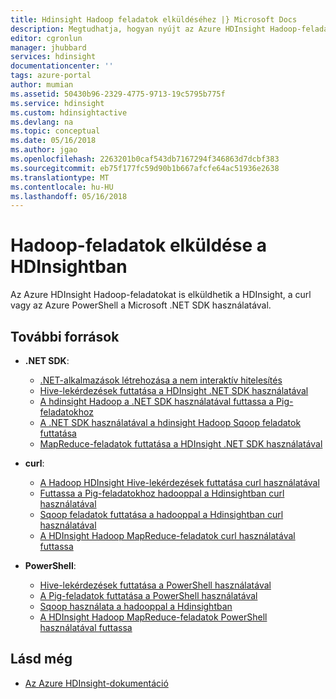```yaml
---
title: Hdinsight Hadoop feladatok elküldéséhez |} Microsoft Docs
description: Megtudhatja, hogyan nyújt az Azure HDInsight Hadoop-feladatokat.
editor: cgronlun
manager: jhubbard
services: hdinsight
documentationcenter: ''
tags: azure-portal
author: mumian
ms.assetid: 50430b96-2329-4775-9713-19c5795b775f
ms.service: hdinsight
ms.custom: hdinsightactive
ms.devlang: na
ms.topic: conceptual
ms.date: 05/16/2018
ms.author: jgao
ms.openlocfilehash: 2263201b0caf543db7167294f346863d7dcbf383
ms.sourcegitcommit: eb75f177fc59d90b1b667afcfe64ac51936e2638
ms.translationtype: MT
ms.contentlocale: hu-HU
ms.lasthandoff: 05/16/2018
---
```

# <a name="submit-hadoop-jobs-in-hdinsight"></a>Hadoop-feladatok elküldése a HDInsightban

Az Azure HDInsight Hadoop-feladatokat is elküldhetik a HDInsight, a curl vagy az Azure PowerShell a Microsoft .NET SDK használatával.

## <a name="resources"></a>További források

- **.NET SDK**:

  - [.NET-alkalmazások létrehozása a nem interaktív hitelesítés](../hdinsight-create-non-interactive-authentication-dotnet-applications.md)
  - [Hive-lekérdezések futtatása a HDInsight .NET SDK használatával](apache-hadoop-use-hive-dotnet-sdk.md)
  - [A hdinsight Hadoop a .NET SDK használatával futtassa a Pig-feladatokhoz](apache-hadoop-use-pig-dotnet-sdk.md)
  - [A .NET SDK használatával a hdinsight Hadoop Sqoop feladatok futtatása](apache-hadoop-use-sqoop-dotnet-sdk.md)
  - [MapReduce-feladatok futtatása a HDInsight .NET SDK használatával](apache-hadoop-use-mapreduce-dotnet-sdk.md)

- **curl**:

  - [A Hadoop HDInsight Hive-lekérdezések futtatása curl használatával](apache-hadoop-use-hive-curl.md)
  - [Futtassa a Pig-feladatokhoz hadooppal a Hdinsightban curl használatával](apache-hadoop-use-pig-curl.md)
  - [Sqoop feladatok futtatása a hadooppal a Hdinsightban curl használatával](apache-hadoop-use-sqoop-curl.md)
  - [A HDInsight Hadoop MapReduce-feladatok curl használatával futtassa](apache-hadoop-use-mapreduce-curl.md)

- **PowerShell**:

  - [Hive-lekérdezések futtatása a PowerShell használatával](apache-hadoop-use-hive-powershell.md)
  - [A Pig-feladatok futtatása a PowerShell használatával](apache-hadoop-use-pig-powershell.md)
  - [Sqoop használata a hadooppal a Hdinsightban](apache-hadoop-use-sqoop-powershell.md)
  - [A HDInsight Hadoop MapReduce-feladatok PowerShell használatával futtassa](apache-hadoop-use-mapreduce-powershell.md)

## <a name="see-also"></a>Lásd még

- [Az Azure HDInsight-dokumentáció](https://docs.microsoft.com/azure/hdinsight/)
